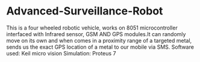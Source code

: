 # Advanced-Surveillance-Robot
This is a four wheeled robotic vehicle, works on 8051 microcontroller interfaced with Infrared sensor, GSM AND GPS modules.It can randomly move on its own and when comes in a proximity range of a targeted metal, sends us the exact GPS location of a metal to our mobile via SMS.
Software used:
     Keil micro vision
Simulation:
     Proteus 7
